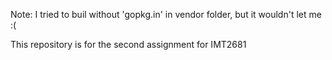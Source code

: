 Note: I tried to buil without 'gopkg.in' in vendor folder, but it wouldn't let me :(

This repository is for the second assignment for IMT2681